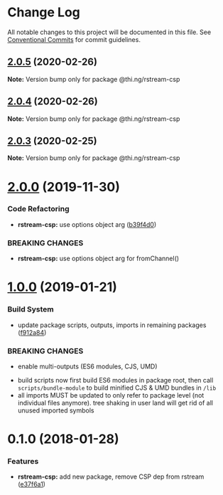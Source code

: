 # Change Log

All notable changes to this project will be documented in this file.
See [Conventional Commits](https://conventionalcommits.org) for commit guidelines.

## [2.0.5](https://github.com/thi-ng/umbrella/compare/@thi.ng/rstream-csp@2.0.4...@thi.ng/rstream-csp@2.0.5) (2020-02-26)

**Note:** Version bump only for package @thi.ng/rstream-csp





## [2.0.4](https://github.com/thi-ng/umbrella/compare/@thi.ng/rstream-csp@2.0.3...@thi.ng/rstream-csp@2.0.4) (2020-02-26)

**Note:** Version bump only for package @thi.ng/rstream-csp





## [2.0.3](https://github.com/thi-ng/umbrella/compare/@thi.ng/rstream-csp@2.0.2...@thi.ng/rstream-csp@2.0.3) (2020-02-25)

**Note:** Version bump only for package @thi.ng/rstream-csp





# [2.0.0](https://github.com/thi-ng/umbrella/compare/@thi.ng/rstream-csp@1.0.33...@thi.ng/rstream-csp@2.0.0) (2019-11-30)

### Code Refactoring

* **rstream-csp:** use options object arg ([b39f4d0](https://github.com/thi-ng/umbrella/commit/b39f4d023fdb90d5ad095b2e50d76e69c2b50843))

### BREAKING CHANGES

* **rstream-csp:** use options object arg for fromChannel()

# [1.0.0](https://github.com/thi-ng/umbrella/compare/@thi.ng/rstream-csp@0.1.125...@thi.ng/rstream-csp@1.0.0) (2019-01-21)

### Build System

* update package scripts, outputs, imports in remaining packages ([f912a84](https://github.com/thi-ng/umbrella/commit/f912a84))

### BREAKING CHANGES

* enable multi-outputs (ES6 modules, CJS, UMD)

- build scripts now first build ES6 modules in package root, then call
  `scripts/bundle-module` to build minified CJS & UMD bundles in `/lib`
- all imports MUST be updated to only refer to package level
  (not individual files anymore). tree shaking in user land will get rid of
  all unused imported symbols

<a name="0.1.0"></a>
# 0.1.0 (2018-01-28)

### Features

* **rstream-csp:** add new package, remove CSP dep from rstream ([e37f6a1](https://github.com/thi-ng/umbrella/commit/e37f6a1))
